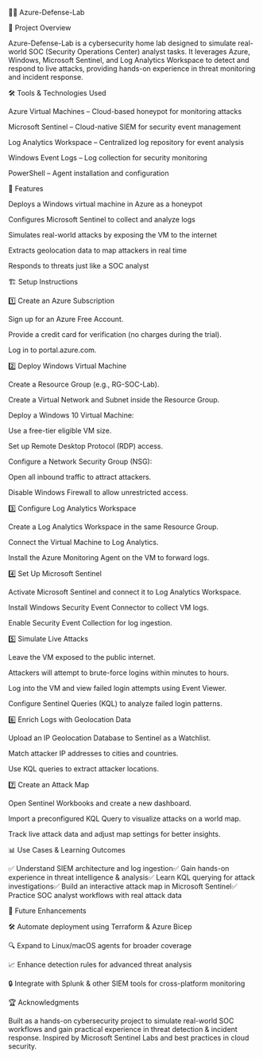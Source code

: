 🏴‍☠️ Azure-Defense-Lab

📌 Project Overview

Azure-Defense-Lab is a cybersecurity home lab designed to simulate real-world SOC (Security Operations Center) analyst tasks. It leverages Azure, Windows, Microsoft Sentinel, and Log Analytics Workspace to detect and respond to live attacks, providing hands-on experience in threat monitoring and incident response.

🛠 Tools & Technologies Used

Azure Virtual Machines – Cloud-based honeypot for monitoring attacks

Microsoft Sentinel – Cloud-native SIEM for security event management

Log Analytics Workspace – Centralized log repository for event analysis

Windows Event Logs – Log collection for security monitoring

PowerShell – Agent installation and configuration

🚀 Features

Deploys a Windows virtual machine in Azure as a honeypot

Configures Microsoft Sentinel to collect and analyze logs

Simulates real-world attacks by exposing the VM to the internet

Extracts geolocation data to map attackers in real time

Responds to threats just like a SOC analyst

🏗️ Setup Instructions

1️⃣ Create an Azure Subscription

Sign up for an Azure Free Account.

Provide a credit card for verification (no charges during the trial).

Log in to portal.azure.com.

2️⃣ Deploy Windows Virtual Machine

Create a Resource Group (e.g., RG-SOC-Lab).

Create a Virtual Network and Subnet inside the Resource Group.

Deploy a Windows 10 Virtual Machine:

Use a free-tier eligible VM size.

Set up Remote Desktop Protocol (RDP) access.

Configure a Network Security Group (NSG):

Open all inbound traffic to attract attackers.

Disable Windows Firewall to allow unrestricted access.

3️⃣ Configure Log Analytics Workspace

Create a Log Analytics Workspace in the same Resource Group.

Connect the Virtual Machine to Log Analytics.

Install the Azure Monitoring Agent on the VM to forward logs.

4️⃣ Set Up Microsoft Sentinel

Activate Microsoft Sentinel and connect it to Log Analytics Workspace.

Install Windows Security Event Connector to collect VM logs.

Enable Security Event Collection for log ingestion.

5️⃣ Simulate Live Attacks

Leave the VM exposed to the public internet.

Attackers will attempt to brute-force logins within minutes to hours.

Log into the VM and view failed login attempts using Event Viewer.

Configure Sentinel Queries (KQL) to analyze failed login patterns.

6️⃣ Enrich Logs with Geolocation Data

Upload an IP Geolocation Database to Sentinel as a Watchlist.

Match attacker IP addresses to cities and countries.

Use KQL queries to extract attacker locations.

7️⃣ Create an Attack Map

Open Sentinel Workbooks and create a new dashboard.

Import a preconfigured KQL Query to visualize attacks on a world map.

Track live attack data and adjust map settings for better insights.

📊 Use Cases & Learning Outcomes

✅ Understand SIEM architecture and log ingestion✅ Gain hands-on experience in threat intelligence & analysis✅ Learn KQL querying for attack investigations✅ Build an interactive attack map in Microsoft Sentinel✅ Practice SOC analyst workflows with real attack data

🔮 Future Enhancements

🛠 Automate deployment using Terraform & Azure Bicep

🔍 Expand to Linux/macOS agents for broader coverage

📈 Enhance detection rules for advanced threat analysis

🔒 Integrate with Splunk & other SIEM tools for cross-platform monitoring

🏆 Acknowledgments

Built as a hands-on cybersecurity project to simulate real-world SOC workflows and gain practical experience in threat detection & incident response. Inspired by Microsoft Sentinel Labs and best practices in cloud security.
